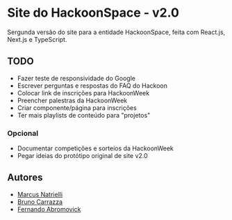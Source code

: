# Site do HackoonSpace - v2.0

Sergunda versão do site para a entidade HackoonSpace, feita com React.js, Next.js e TypeScript.

## TODO
- Fazer teste de responsividade do Google
- Escrever perguntas e respostas do FAQ do Hackoon
- Colocar link de inscrições para HackoonWeek
- Preencher palestras da HackoonWeek
- Criar componente/página para inscrições
- Ter mais playlists de conteúdo para "projetos"

### Opcional
- Documentar competições e sorteios da HackoonWeek
- Pegar ideias do protótipo original de site v2.0

## Autores
- [Marcus Natrielli](https://github.com/InfiniteMarcus)
- [Bruno Carrazza](https://github.com/Carrazza)
- [Fernando Abromovick](https://github.com/kyleflick124)